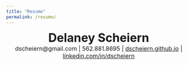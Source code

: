 ```yaml
---
title: "Resume"
permalink: /resume/
---
```


<center><b><font size="6"><b>Delaney Scheiern</b></font></b></center>
<center><font size="3">dscheiern@gmail.com | 562.881.8695 | <a href="dscheiern.github.io">dscheiern.github.io</a> | <a href="www.linkedin.com/in/dscheiern">linkedin.com/in/dscheiern</a></font></center>

